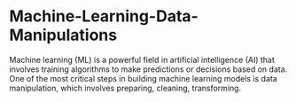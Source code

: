 # Machine-Learning-Data-Manipulations
Machine learning (ML) is a powerful field in artificial intelligence (AI) that involves training algorithms to make predictions or decisions based on data. One of the most critical steps in building machine learning models is data manipulation, which involves preparing, cleaning, transforming.

